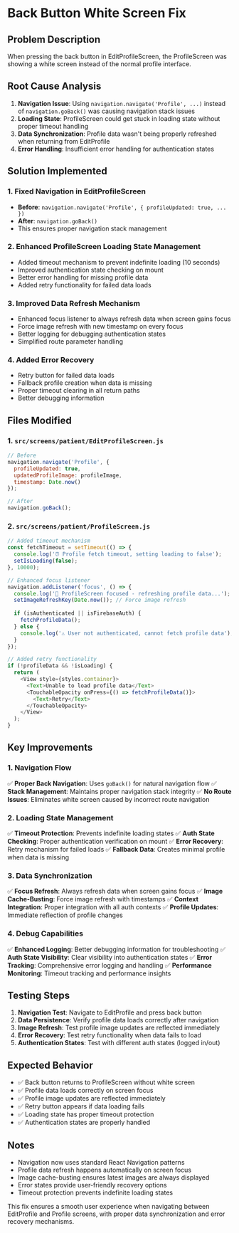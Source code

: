 # Back Button White Screen Fix

## Problem Description
When pressing the back button in EditProfileScreen, the ProfileScreen was showing a white screen instead of the normal profile interface.

## Root Cause Analysis
1. **Navigation Issue**: Using `navigation.navigate('Profile', ...)` instead of `navigation.goBack()` was causing navigation stack issues
2. **Loading State**: ProfileScreen could get stuck in loading state without proper timeout handling
3. **Data Synchronization**: Profile data wasn't being properly refreshed when returning from EditProfile
4. **Error Handling**: Insufficient error handling for authentication states

## Solution Implemented

### 1. Fixed Navigation in EditProfileScreen
- **Before**: `navigation.navigate('Profile', { profileUpdated: true, ... })`
- **After**: `navigation.goBack()`
- This ensures proper navigation stack management

### 2. Enhanced ProfileScreen Loading State Management
- Added timeout mechanism to prevent indefinite loading (10 seconds)
- Improved authentication state checking on mount
- Better error handling for missing profile data
- Added retry functionality for failed data loads

### 3. Improved Data Refresh Mechanism
- Enhanced focus listener to always refresh data when screen gains focus
- Force image refresh with new timestamp on every focus
- Better logging for debugging authentication states
- Simplified route parameter handling

### 4. Added Error Recovery
- Retry button for failed data loads
- Fallback profile creation when data is missing
- Proper timeout clearing in all return paths
- Better debugging information

## Files Modified

### 1. `src/screens/patient/EditProfileScreen.js`
```javascript
// Before
navigation.navigate('Profile', { 
  profileUpdated: true,
  updatedProfileImage: profileImage,
  timestamp: Date.now()
});

// After
navigation.goBack();
```

### 2. `src/screens/patient/ProfileScreen.js`
```javascript
// Added timeout mechanism
const fetchTimeout = setTimeout(() => {
  console.log('⏰ Profile fetch timeout, setting loading to false');
  setIsLoading(false);
}, 10000);

// Enhanced focus listener
navigation.addListener('focus', () => {
  console.log('📱 ProfileScreen focused - refreshing profile data...');
  setImageRefreshKey(Date.now()); // Force image refresh
  
  if (isAuthenticated || isFirebaseAuth) {
    fetchProfileData();
  } else {
    console.log('⚠️ User not authenticated, cannot fetch profile data');
  }
});

// Added retry functionality
if (!profileData && !isLoading) {
  return (
    <View style={styles.container}>
      <Text>Unable to load profile data</Text>
      <TouchableOpacity onPress={() => fetchProfileData()}>
        <Text>Retry</Text>
      </TouchableOpacity>
    </View>
  );
}
```

## Key Improvements

### 1. Navigation Flow
✅ **Proper Back Navigation**: Uses `goBack()` for natural navigation flow
✅ **Stack Management**: Maintains proper navigation stack integrity
✅ **No Route Issues**: Eliminates white screen caused by incorrect route navigation

### 2. Loading State Management
✅ **Timeout Protection**: Prevents indefinite loading states
✅ **Auth State Checking**: Proper authentication verification on mount
✅ **Error Recovery**: Retry mechanism for failed loads
✅ **Fallback Data**: Creates minimal profile when data is missing

### 3. Data Synchronization
✅ **Focus Refresh**: Always refresh data when screen gains focus
✅ **Image Cache-Busting**: Force image refresh with timestamps
✅ **Context Integration**: Proper integration with all auth contexts
✅ **Profile Updates**: Immediate reflection of profile changes

### 4. Debug Capabilities
✅ **Enhanced Logging**: Better debugging information for troubleshooting
✅ **Auth State Visibility**: Clear visibility into authentication states
✅ **Error Tracking**: Comprehensive error logging and handling
✅ **Performance Monitoring**: Timeout tracking and performance insights

## Testing Steps

1. **Navigation Test**: Navigate to EditProfile and press back button
2. **Data Persistence**: Verify profile data loads correctly after navigation
3. **Image Refresh**: Test profile image updates are reflected immediately
4. **Error Recovery**: Test retry functionality when data fails to load
5. **Authentication States**: Test with different auth states (logged in/out)

## Expected Behavior

- ✅ Back button returns to ProfileScreen without white screen
- ✅ Profile data loads correctly on screen focus
- ✅ Profile image updates are reflected immediately
- ✅ Retry button appears if data loading fails
- ✅ Loading state has proper timeout protection
- ✅ Authentication states are properly handled

## Notes

- Navigation now uses standard React Navigation patterns
- Profile data refresh happens automatically on screen focus
- Image cache-busting ensures latest images are always displayed
- Error states provide user-friendly recovery options
- Timeout protection prevents indefinite loading states

This fix ensures a smooth user experience when navigating between EditProfile and Profile screens, with proper data synchronization and error recovery mechanisms.